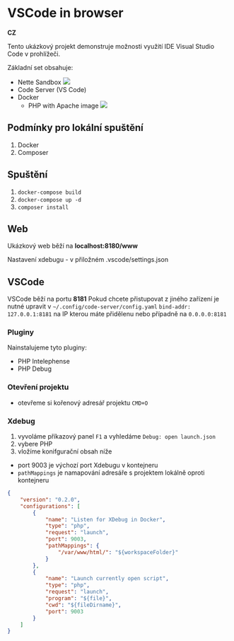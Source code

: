 # VSCode in browser

**CZ**

Tento ukázkový projekt demonstruje možnosti využití IDE Visual Studio Code v prohlížeči.

Základní set obsahuje:
- Nette Sandbox <a href="https://github.com/nette/sandbox"><img src="https://badgen.net/github/stars/nette/sandbox/"></a>
- Code Server (VS Code)
- Docker
    - PHP with Apache image <a href="https://hub.docker.com/layers/php/library/php/8.0.2-apache/images/sha256-f4d62ec3a22c49321851f985e270397ebbec114a24994b42de3f27d30041bfb3?context=explore"><img src="https://badgen.net/docker/stars/library/php/"></a>
  
## Podmínky pro lokální spuštění
1. Docker
2. Composer

## Spuštění
1. `docker-compose build`
2. `docker-compose up -d`
3. `composer install`

## Web
Ukázkový web běží na **localhost:8180/www**

Nastavení xdebugu - v přiložném .vscode/settings.json

## VSCode
VSCode běží na portu **8181**
Pokud chcete přistupovat z jiného zařízení je nutné upravit v `~/.config/code-server/config.yaml` 
`bind-addr: 127.0.0.1:8181` na IP kterou máte přidělenu nebo případně na `0.0.0.0:8181`

### Pluginy
Nainstalujeme tyto pluginy:
- PHP Intelephense
- PHP Debug

### Otevření projektu
- otevřeme si kořenový adresář projektu `CMD+O`

### Xdebug
1. vyvoláme příkazový panel `F1` a vyhledáme `Debug: open launch.json`
2. vybere PHP
3. vložíme konifgurační obsah níže

- port 9003 je výchozí port Xdebugu v kontejneru
- `pathMappings` je namapování adresáře s projektem lokálně oproti kontejneru

```json
{
    "version": "0.2.0",
    "configurations": [
        {
            "name": "Listen for XDebug in Docker",
            "type": "php",
            "request": "launch",
            "port": 9003,
            "pathMappings": {
                "/var/www/html/": "${workspaceFolder}"
            }
        },
        {
            "name": "Launch currently open script",
            "type": "php",
            "request": "launch",
            "program": "${file}",
            "cwd": "${fileDirname}",
            "port": 9003
        }
    ]
}
```